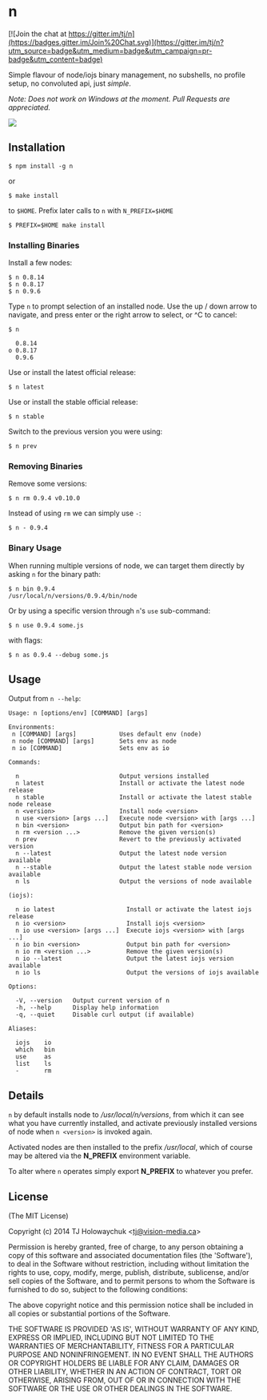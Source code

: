 # n

[![Join the chat at https://gitter.im/tj/n](https://badges.gitter.im/Join%20Chat.svg)](https://gitter.im/tj/n?utm_source=badge&utm_medium=badge&utm_campaign=pr-badge&utm_content=badge)

Simple flavour of node/iojs binary management, no subshells, no profile setup, no convoluted api, just _simple_.

*Note: Does not work on Windows at the moment. Pull Requests are appreciated.*

 ![](https://i.cloudup.com/59cA8VEDae.gif)

## Installation

    $ npm install -g n

or

    $ make install
    
to `$HOME`. Prefix later calls to `n` with `N_PREFIX=$HOME`

    $ PREFIX=$HOME make install

### Installing Binaries

Install a few nodes:

    $ n 0.8.14
    $ n 0.8.17
    $ n 0.9.6

Type `n` to prompt selection of an installed node. Use the up /
down arrow to navigate, and press enter or the right arrow to
select, or ^C to cancel:

    $ n

      0.8.14
    ο 0.8.17
      0.9.6

Use or install the latest official release:

    $ n latest

Use or install the stable official release:

    $ n stable

Switch to the previous version you were using:

    $ n prev

### Removing Binaries

Remove some versions:

    $ n rm 0.9.4 v0.10.0

Instead of using `rm` we can simply use `-`:

    $ n - 0.9.4

### Binary Usage

When running multiple versions of node, we can target
them directly by asking `n` for the binary path:

    $ n bin 0.9.4
    /usr/local/n/versions/0.9.4/bin/node

Or by using a specific version through `n`'s `use` sub-command:

    $ n use 0.9.4 some.js

with flags:

    $ n as 0.9.4 --debug some.js

## Usage

 Output from `n --help`:
 
    Usage: n [options/env] [COMMAND] [args]

    Environments:
     n [COMMAND] [args]            Uses default env (node)
     n node [COMMAND] [args]       Sets env as node
     n io [COMMAND]                Sets env as io

    Commands:

      n                            Output versions installed
      n latest                     Install or activate the latest node release
      n stable                     Install or activate the latest stable node release
      n <version>                  Install node <version>
      n use <version> [args ...]   Execute node <version> with [args ...]
      n bin <version>              Output bin path for <version>
      n rm <version ...>           Remove the given version(s)
      n prev                       Revert to the previously activated version
      n --latest                   Output the latest node version available
      n --stable                   Output the latest stable node version available
      n ls                         Output the versions of node available

    (iojs):
    
      n io latest                    Install or activate the latest iojs release
      n io <version>                 Install iojs <version>
      n io use <version> [args ...]  Execute iojs <version> with [args ...]
      n io bin <version>             Output bin path for <version>
      n io rm <version ...>          Remove the given version(s)
      n io --latest                  Output the latest iojs version available
      n io ls                        Output the versions of iojs available
 		 
    Options:

      -V, --version   Output current version of n
      -h, --help      Display help information
      -q, --quiet     Disable curl output (if available)

    Aliases:

      iojs    io
      which   bin
      use     as
      list    ls
      -       rm

## Details

 `n` by default installs node to _/usr/local/n/versions_, from
 which it can see what you have currently installed, and activate previously installed versions of node when `n <version>` is invoked again.

 Activated nodes are then installed to the prefix _/usr/local_, which of course may be altered via the __N_PREFIX__ environment variable.

 To alter where `n` operates simply export __N_PREFIX__ to whatever you prefer.

## License

(The MIT License)

Copyright (c) 2014 TJ Holowaychuk &lt;tj@vision-media.ca&gt;

Permission is hereby granted, free of charge, to any person obtaining
a copy of this software and associated documentation files (the
'Software'), to deal in the Software without restriction, including
without limitation the rights to use, copy, modify, merge, publish,
distribute, sublicense, and/or sell copies of the Software, and to
permit persons to whom the Software is furnished to do so, subject to
the following conditions:

The above copyright notice and this permission notice shall be
included in all copies or substantial portions of the Software.

THE SOFTWARE IS PROVIDED 'AS IS', WITHOUT WARRANTY OF ANY KIND,
EXPRESS OR IMPLIED, INCLUDING BUT NOT LIMITED TO THE WARRANTIES OF
MERCHANTABILITY, FITNESS FOR A PARTICULAR PURPOSE AND NONINFRINGEMENT.
IN NO EVENT SHALL THE AUTHORS OR COPYRIGHT HOLDERS BE LIABLE FOR ANY
CLAIM, DAMAGES OR OTHER LIABILITY, WHETHER IN AN ACTION OF CONTRACT,
TORT OR OTHERWISE, ARISING FROM, OUT OF OR IN CONNECTION WITH THE
SOFTWARE OR THE USE OR OTHER DEALINGS IN THE SOFTWARE.
